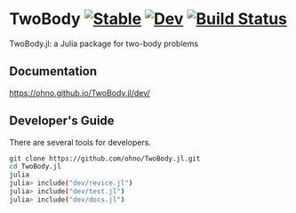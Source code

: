 # TwoBody [![Stable](https://img.shields.io/badge/docs-stable-blue.svg)](https://ohno.github.io/TwoBody.jl/stable) [![Dev](https://img.shields.io/badge/docs-dev-blue.svg)](https://ohno.github.io/TwoBody.jl/dev) [![Build Status](https://github.com/ohno/TwoBody.jl/workflows/CI/badge.svg)](https://github.com/ohno/TwoBody.jl/actions)

TwoBody.jl: a Julia package for two-body problems

## Documentation 

https://ohno.github.io/TwoBody.jl/dev/

## Developer's Guide

There are several tools for developers.

```sh
git clone https://github.com/ohno/TwoBody.jl.git
cd TwoBody.jl
julia
julia> include("dev/revice.jl")
julia> include("dev/test.jl")
julia> include("dev/docs.jl")
```
